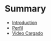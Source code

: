 # Summary

* [Introduction](README.md)
* [Perfil](chapter1.md)
* [Video Cargado](video_cargado.md)

